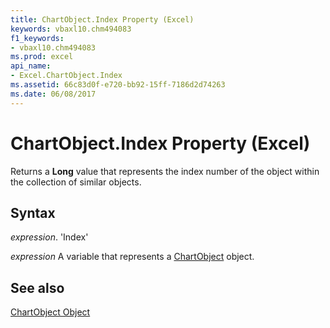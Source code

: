 ```yaml
---
title: ChartObject.Index Property (Excel)
keywords: vbaxl10.chm494083
f1_keywords:
- vbaxl10.chm494083
ms.prod: excel
api_name:
- Excel.ChartObject.Index
ms.assetid: 66c83d0f-e720-bb92-15ff-7186d2d74263
ms.date: 06/08/2017
---
```



# ChartObject.Index Property (Excel)

Returns a  **Long** value that represents the index number of the object within the collection of similar objects.


## Syntax

 _expression_. 'Index'

 _expression_ A variable that represents a [ChartObject](./Excel.ChartObject.md) object.


## See also


[ChartObject Object](Excel.ChartObject.md)

